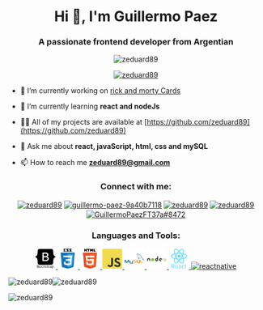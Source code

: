 <h1 align="center">Hi 👋, I'm Guillermo Paez</h1>
<h3 align="center">A passionate frontend developer from Argentian</h3>

<p align="center"> <img src="https://komarev.com/ghpvc/?username=zeduard89&label=Profile%20views&color=0e75b6&style=flat" alt="zeduard89" /> </p>

<p align="center"> <a href="https://github.com/ryo-ma/github-profile-trophy"><img src="https://github-profile-trophy.vercel.app/?username=zeduard89" alt="zeduard89" /></a> </p>

- 🔭 I’m currently working on [rick and morty Cards](https://github.com/zeduard89/rickAndMortyCards.git)

- 🌱 I’m currently learning **react and nodeJs**

- 👨‍💻 All of my projects are available at [https://github.com/zeduard89](https://github.com/zeduard89)

- 💬 Ask me about **react, javaScript, html, css and mySQL**

- 📫 How to reach me **zeduard89@gmail.com**

<h3 align="center">Connect with me:</h3>
<p align="center">
<a href="https://dev.to/zeduard89" target="blank"><img align="center" src="https://raw.githubusercontent.com/rahuldkjain/github-profile-readme-generator/master/src/images/icons/Social/devto.svg" alt="zeduard89" height="30" width="40" /></a>
<a href="https://linkedin.com/in/guillermo-paez-9a40b7118" target="blank"><img align="center" src="https://raw.githubusercontent.com/rahuldkjain/github-profile-readme-generator/master/src/images/icons/Social/linked-in-alt.svg" alt="guillermo-paez-9a40b7118" height="30" width="40" /></a>
<a href="https://fb.com/zeduard89" target="blank"><img align="center" src="https://raw.githubusercontent.com/rahuldkjain/github-profile-readme-generator/master/src/images/icons/Social/facebook.svg" alt="zeduard89" height="30" width="40" /></a>
<a href="https://instagram.com/zeduard89" target="blank"><img align="center" src="https://raw.githubusercontent.com/rahuldkjain/github-profile-readme-generator/master/src/images/icons/Social/instagram.svg" alt="zeduard89" height="30" width="40" /></a>
<a href="https://discord.gg/GuillermoPaezFT37a#8472" target="blank"><img align="center" src="https://raw.githubusercontent.com/rahuldkjain/github-profile-readme-generator/master/src/images/icons/Social/discord.svg" alt="GuillermoPaezFT37a#8472" height="30" width="40" /></a>
</p>

<h3 align="center">Languages and Tools:</h3>
<p align="center"> <a href="https://getbootstrap.com" target="_blank" rel="noreferrer"> <img src="https://raw.githubusercontent.com/devicons/devicon/master/icons/bootstrap/bootstrap-plain-wordmark.svg" alt="bootstrap" width="40" height="40"/> </a> <a href="https://www.w3schools.com/css/" target="_blank" rel="noreferrer"> <img src="https://raw.githubusercontent.com/devicons/devicon/master/icons/css3/css3-original-wordmark.svg" alt="css3" width="40" height="40"/> </a> <a href="https://www.w3.org/html/" target="_blank" rel="noreferrer"> <img src="https://raw.githubusercontent.com/devicons/devicon/master/icons/html5/html5-original-wordmark.svg" alt="html5" width="40" height="40"/> </a> <a href="https://developer.mozilla.org/en-US/docs/Web/JavaScript" target="_blank" rel="noreferrer"> <img src="https://raw.githubusercontent.com/devicons/devicon/master/icons/javascript/javascript-original.svg" alt="javascript" width="40" height="40"/> </a> <a href="https://www.mysql.com/" target="_blank" rel="noreferrer"> <img src="https://raw.githubusercontent.com/devicons/devicon/master/icons/mysql/mysql-original-wordmark.svg" alt="mysql" width="40" height="40"/> </a> <a href="https://nodejs.org" target="_blank" rel="noreferrer"> <img src="https://raw.githubusercontent.com/devicons/devicon/master/icons/nodejs/nodejs-original-wordmark.svg" alt="nodejs" width="40" height="40"/> </a> <a href="https://reactjs.org/" target="_blank" rel="noreferrer"> <img src="https://raw.githubusercontent.com/devicons/devicon/master/icons/react/react-original-wordmark.svg" alt="react" width="40" height="40"/> </a> <a href="https://reactnative.dev/" target="_blank" rel="noreferrer"> <img src="https://reactnative.dev/img/header_logo.svg" alt="reactnative" width="40" height="40"/> </a> </p>

<div aling='center'>
 <img align="left" src="https://github-readme-stats.vercel.app/api?username=zeduard89&show_icons=true&locale=en" alt="zeduard89"  />
<img align="rigth" src="https://github-readme-stats.vercel.app/api/top-langs?username=zeduard89&show_icons=true&locale=en&layout=compact" alt="zeduard89" />
</div>
 
<p><img align="left" src="https://github-readme-streak-stats.herokuapp.com/?user=zeduard89&" alt="zeduard89" /></p>

